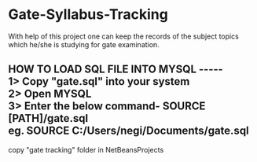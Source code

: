 # Gate-Syllabus-Tracking
With help of this project one can keep the records of the
subject topics which he/she is studying for gate examination.

HOW TO LOAD SQL FILE INTO MYSQL -----  
1> Copy "gate.sql" into your system  
2> Open MYSQL  
3> Enter the below command-
    SOURCE [PATH]/gate.sql  
    eg. SOURCE C:/Users/negi/Documents/gate.sql
-----------------------------------------------    
copy "gate tracking" folder in NetBeansProjects
